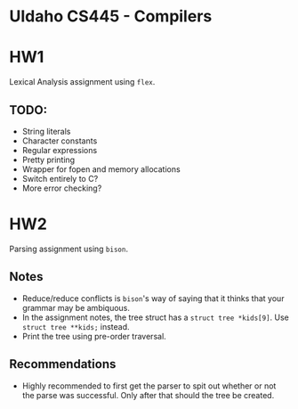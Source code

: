 UIdaho CS445 - Compilers
==========================

# HW1
Lexical Analysis assignment using `flex`.

## TODO:
 *  String literals
 *  Character constants
 *  Regular expressions
 *  Pretty printing
 *  Wrapper for fopen and memory allocations
 *  Switch entirely to C?
 *  More error checking?

# HW2
Parsing assignment using `bison`.

## Notes
 *  Reduce/reduce conflicts is `bison`'s way of saying that it thinks that your grammar may be ambiquous.
 *  In the assignment notes, the tree struct has a `struct tree *kids[9]`.  Use `struct tree **kids;` instead.
 *  Print the tree using pre-order traversal.
## Recommendations
 *  Highly recommended to first get the parser to spit out whether or not the parse was successful.  Only after that should the tree be created.
